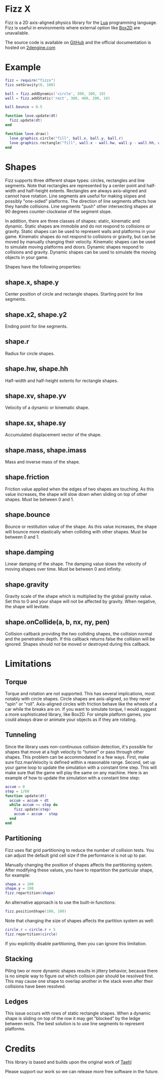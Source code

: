 # Fizz X 
Fizz is a 2D axis-aligned physics library for the [Lua](https://lua.org) programming language.
Fizz is useful in environments where external option like [Box2D](https://box2d.org) are unavailable.

The source code is available on [GitHub](https://github.com/2dengine/fizzx) and the official documentation is hosted on [2dengine.com](https://2dengine.com/doc/fizzx.html)


# Example
```Lua
fizz = require("fizzx")
fizz.setGravity(0, 100)

ball = fizz.addDynamic('circle', 300, 100, 10)
wall = fizz.addStatic('rect', 300, 400, 200, 10)

ball.bounce = 0.5

function love.update(dt)
  fizz.update(dt)
end

function love.draw()
  love.graphics.circle("fill", ball.x, ball.y, ball.r)
  love.graphics.rectangle("fill", wall.x - wall.hw, wall.y - wall.hh, wall.hw*2, wall.hh*2)
end
```

# Shapes
Fizz supports three different shape types: circles, rectangles and line segments.
Note that rectangles are represented by a center point and half-width and half-height extents.
Rectangles are always axis-aligned and cannot have rotation.
Line segments are useful for making slopes and possibly "one-sided" platforms.
The direction of line segments affects how they handle collisions.
Line segments "push" other intersecting shapes at 90 degrees counter-clockwise of the segment slope.

In addition, there are three classes of shapes: static, kinematic and dynamic.
Static shapes are immobile and do not respond to collisions or gravity.
Static shapes can be used to represent walls and platforms in your game.
Kinematic shapes do not respond to collisions or gravity, but can be moved by manually changing their velocity.
Kinematic shapes can be used to simulate moving platforms and doors.
Dynamic shapes respond to collisions and gravity.
Dynamic shapes can be used to simulate the moving objects in your game.

Shapes have the following properties:

## shape.x, shape.y
Center position of circle and rectangle shapes.
Starting point for line segments.

## shape.x2, shape.y2
Ending point for line segments.

## shape.r
Radius for circle shapes.

## shape.hw, shape.hh
Half-width and half-height extents for rectangle shapes.

## shape.xv, shape.yv
Velocity of a dynamic or kinematic shape.

## shape.sx, shape.sy
Accumulated displacement vector of the shape.

## shape.mass, shape.imass
Mass and inverse mass of the shape.

## shape.friction
Friction value applied when the edges of two shapes are touching.
As this value increases, the shape will slow down when sliding on top of other shapes.
Must be between 0 and 1.

## shape.bounce
Bounce or restitution value of the shape.
As this value increases, the shape will bounce more elastically when colliding with other shapes.
Must be between 0 and 1.

## shape.damping
Linear damping of the shape.
The damping value slows the velocity of moving shapes over time.
Must be between 0 and infinity.

## shape.gravity
Gravity scale of the shape which is multiplied by the global gravity value.
Set this to 0 and your shape will not be affected by gravity.
When negative, the shape will levitate.

## shape.onCollide(a, b, nx, ny, pen)
Collision callback providing the two colliding shapes, the collision normal and the penetration depth.
If this callback returns false the collision will be ignored.
Shapes should not be moved or destroyed during this callback.


# Limitations
## Torque
Torque and rotation are not supported.
This has several implications, most notably with circle shapes.
Circle shapes are axis-aligned, so they never "spin" or "roll".
Axis-aligned circles with friction behave like the wheels of a car while the breaks are on.
If you want to simulate torque, I would suggest a more sophisticated library, like Box2D.
For simple platform games, you could always draw or animate your objects as if they are rotating.

## Tunneling
Since the library uses non-continuous collision detection, it's possible for shapes that move at a high velocity to "tunnel" or pass through other shapes.
This problem can be accommodated in a few ways.
First, make sure fizz.maxVelocity is defined within a reasonable range.
Second, set up your game loop to update the simulation with a constant time step.
This will make sure that the game will play the same on any machine.
Here is an example of how to update the simulation with a constant time step:
```Lua
accum = 0
step = 1/60
function update(dt)
  accum = accum + dt
  while accum >= step do
    fizz.update(step)
    accum = accum - step
  end
end
```

## Partitioning
Fizz uses flat grid partitioning to reduce the number of collision tests.
You can adjust the default grid cell size if the performance is not up to par.

Manually changing the position of shapes affects the partitioning system.
After modifying these values, you have to repartition the particular shape, for example:
```Lua
shape.x = 100
shape.y = 100
fizz.repartition(shape)
```
An alternative approach is to use the built-in functions:
```Lua
fizz.positionShape(100, 100)
```
Note that changing the size of shapes affects the partition system as well:
```Lua
circle.r = circle.r + 5
fizz.repartition(circle)
```
If you explicitly disable partitioning, then you can ignore this limitation.

## Stacking
Piling two or more dynamic shapes results in jittery behavior, because there is no simple way to figure out which collision pair should be resolved first.
This may cause one shape to overlap another in the stack even after their collisions have been resolved.

## Ledges
This issue occurs with rows of static rectangle shapes.
When a dynamic shape is sliding on top of the row it may get "blocked" by the ledge between rects.
The best solution is to use line segments to represent platforms.

# Credits
This library is based and builds upon the original work of [Taehl](https://github.com/Taehl)

Please support our work so we can release more free software in the future.